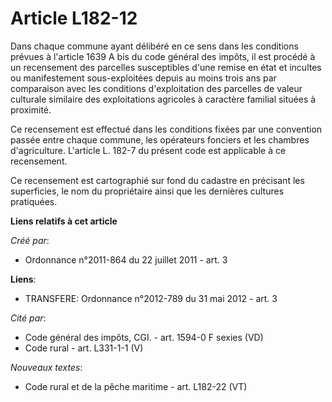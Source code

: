 # Article L182-12

Dans chaque commune ayant délibéré en ce sens dans les conditions prévues à l'article 1639 A bis du code général des impôts,
il est procédé à un recensement des parcelles susceptibles d'une remise en état et incultes ou manifestement sous-exploitées
depuis au moins trois ans par comparaison avec les conditions d'exploitation des parcelles de valeur culturale similaire des
exploitations agricoles à caractère familial situées à proximité. 

Ce recensement est effectué dans les conditions fixées par une convention passée entre chaque commune, les opérateurs
fonciers et les chambres d'agriculture. L'article L. 182-7 du présent code est applicable à ce recensement. 

Ce recensement est cartographié sur fond du cadastre en précisant les superficies, le nom du propriétaire ainsi que les
dernières cultures pratiquées.

**Liens relatifs à cet article**

_Créé par_:

  - Ordonnance n°2011-864 du 22 juillet 2011 - art. 3

**Liens**:

  - TRANSFERE: Ordonnance n°2012-789 du 31 mai 2012 - art. 3

_Cité par_:

  - Code général des impôts, CGI. - art. 1594-0 F sexies (VD)
  - Code rural - art. L331-1-1 (V)

_Nouveaux textes_:

  - Code rural et de la pêche maritime - art. L182-22 (VT)
